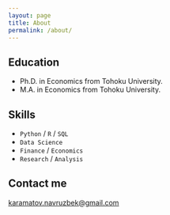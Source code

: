 ```yaml
---
layout: page
title: About
permalink: /about/
---
```



## Education

* Ph.D. in Economics from Tohoku University.
* M.A. in Economics from Tohoku University.

## Skills

* `Python` / `R` / `SQL`
* `Data Science`
* `Finance` / `Economics`
* `Research` / `Analysis`

## Contact me

[karamatov.navruzbek@gmail.com](mailto:karamatov.navruzbek@gmail.com)
